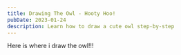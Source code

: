 ```yaml
---
title: Drawing The Owl - Hooty Hoo!
pubDate: 2023-01-24
description: Learn how to draw a cute owl step-by-step
---
```


Here is where i draw the owl!!!
